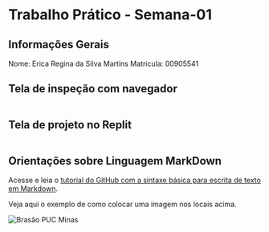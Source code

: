# Trabalho Prático - Semana-01

## Informações Gerais

Nome: Erica Regina da Silva Martins 
Matricula: 00905541

## Tela de inspeção com navegador

<img scr="img/images/captura_de_tela_2025-08-28 224532.png" >

## Tela de projeto no Replit

<img scr="img/images/captura_de_tela_2025-08-28 232359.png">


## Orientações sobre Linguagem MarkDown

Acesse e leia o [tutorial do GitHub com a sintaxe básica para escrita de texto em Markdown](https://docs.github.com/pt/get-started/writing-on-github/getting-started-with-writing-and-formatting-on-github/basic-writing-and-formatting-syntax).

Veja aqui o exemplo de como colocar uma imagem nos locais acima. 

![Brasão PUC Minas](images/brasao_puc.png)
